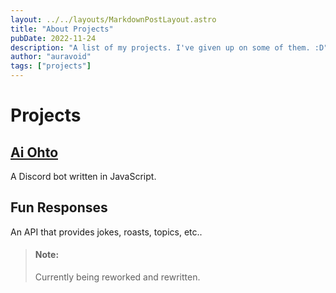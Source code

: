 ```yaml
---
layout: ../../layouts/MarkdownPostLayout.astro
title: "About Projects"
pubDate: 2022-11-24
description: "A list of my projects. I've given up on some of them. :D"
author: "auravoid"
tags: ["projects"]
---
```


# Projects

## [Ai Ohto](/ai-ohto)

A Discord bot written in JavaScript.

## Fun Responses

An API that provides jokes, roasts, topics, etc..

> #### Note:
> Currently being reworked and rewritten.
